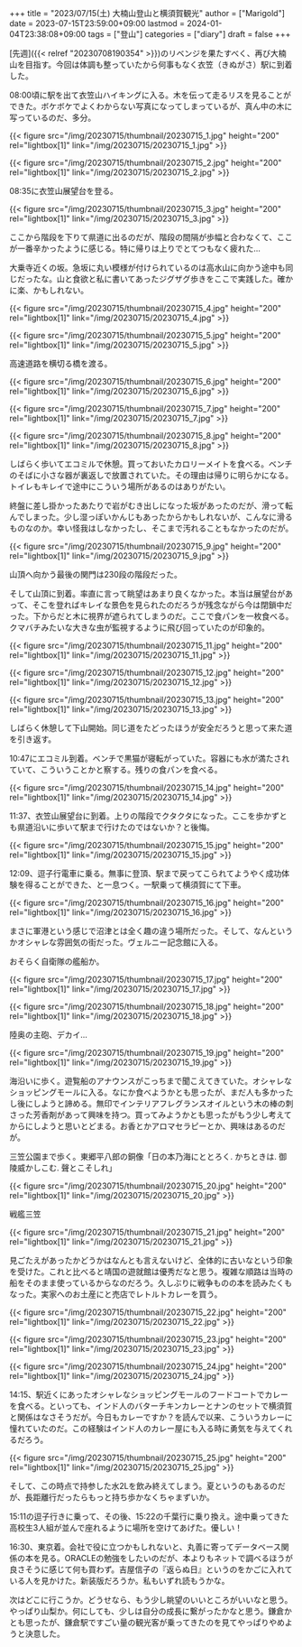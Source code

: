 +++
title = "2023/07/15(土) 大楠山登山と横須賀観光"
author = ["Marigold"]
date = 2023-07-15T23:59:00+09:00
lastmod = 2024-01-04T23:38:08+09:00
tags = ["登山"]
categories = ["diary"]
draft = false
+++

[先週]({{< relref "20230708190354" >}})のリベンジを果たすべく、再び大楠山を目指す。今回は体調も整っていたから何事もなく衣笠（きぬがさ）駅に到着した。

08:00頃に駅を出て衣笠山ハイキングに入る。木を伝って走るリスを見ることができた。ボケボケでよくわからない写真になってしまっているが、真ん中の木に写っているのだ、多分。

{{< figure src="/img/20230715/thumbnail/20230715_1.jpg" height="200" rel="lightbox[1]" link="/img/20230715/20230715_1.jpg" >}}

{{< figure src="/img/20230715/thumbnail/20230715_2.jpg" height="200" rel="lightbox[1]" link="/img/20230715/20230715_2.jpg" >}}

08:35に衣笠山展望台を登る。

{{< figure src="/img/20230715/thumbnail/20230715_3.jpg" height="200" rel="lightbox[1]" link="/img/20230715/20230715_3.jpg" >}}

ここから階段を下りて県道に出るのだが、階段の間隔が歩幅と合わなくて、ここが一番辛かったように感じる。特に帰りは上りでとてつもなく疲れた...

大乗寺近くの坂。急坂に丸い模様が付けられているのは高水山に向かう途中も同じだったな。山と食欲と私に書いてあったジグザグ歩きをここで実践した。確かに楽、かもしれない。

{{< figure src="/img/20230715/thumbnail/20230715_4.jpg" height="200" rel="lightbox[1]" link="/img/20230715/20230715_4.jpg" >}}

{{< figure src="/img/20230715/thumbnail/20230715_5.jpg" height="200" rel="lightbox[1]" link="/img/20230715/20230715_5.jpg" >}}

高速道路を横切る橋を渡る。

{{< figure src="/img/20230715/thumbnail/20230715_6.jpg" height="200" rel="lightbox[1]" link="/img/20230715/20230715_6.jpg" >}}

{{< figure src="/img/20230715/thumbnail/20230715_7.jpg" height="200" rel="lightbox[1]" link="/img/20230715/20230715_7.jpg" >}}

{{< figure src="/img/20230715/thumbnail/20230715_8.jpg" height="200" rel="lightbox[1]" link="/img/20230715/20230715_8.jpg" >}}

しばらく歩いてエコミルで休憩。買っておいたカロリーメイトを食べる。ベンチのそばに小さな器が裏返しで放置されていた。その理由は帰りに明らかになる。トイレもキレイで途中にこういう場所があるのはありがたい。

終盤に差し掛かったあたりで岩がむき出しになった坂があったのだが、滑って転んでしまった。少し湿っぽいかんじもあったからかもしれないが、こんなに滑るものなのか。幸い怪我はしなかったし、そこまで汚れることもなかったのだが。

{{< figure src="/img/20230715/thumbnail/20230715_9.jpg" height="200" rel="lightbox[1]" link="/img/20230715/20230715_9.jpg" >}}

山頂へ向かう最後の関門は230段の階段だった。

そして山頂に到着。率直に言って眺望はあまり良くなかった。本当は展望台があって、そこを登ればキレイな景色を見られたのだろうが残念ながら今は閉鎖中だった。下からだと木に視界が遮られてしまうのだ。ここで食パンを一枚食べる。クマバチみたいな大きな虫が監視するように飛び回っていたのが印象的。

{{< figure src="/img/20230715/thumbnail/20230715_11.jpg" height="200" rel="lightbox[1]" link="/img/20230715/20230715_11.jpg" >}}

{{< figure src="/img/20230715/thumbnail/20230715_12.jpg" height="200" rel="lightbox[1]" link="/img/20230715/20230715_12.jpg" >}}

{{< figure src="/img/20230715/thumbnail/20230715_13.jpg" height="200" rel="lightbox[1]" link="/img/20230715/20230715_13.jpg" >}}

しばらく休憩して下山開始。同じ道をたどったほうが安全だろうと思って来た道を引き返す。

10:47にエコミル到着。ベンチで黒猫が寝転がっていた。容器にも水が満たされていて、こういうことかと察する。残りの食パンを食べる。

{{< figure src="/img/20230715/thumbnail/20230715_14.jpg" height="200" rel="lightbox[1]" link="/img/20230715/20230715_14.jpg" >}}

11:37、衣笠山展望台に到着。上りの階段でクタクタになった。ここを歩かずとも県道沿いに歩いて駅まで行けたのではないか？と後悔。

{{< figure src="/img/20230715/thumbnail/20230715_15.jpg" height="200" rel="lightbox[1]" link="/img/20230715/20230715_15.jpg" >}}

12:09、逗子行電車に乗る。無事に登頂、駅まで戻ってこられてようやく成功体験を得ることができた、と一息つく。一駅乗って横須賀にて下車。

{{< figure src="/img/20230715/thumbnail/20230715_16.jpg" height="200" rel="lightbox[1]" link="/img/20230715/20230715_16.jpg" >}}

まさに軍港という感じで沼津とは全く趣の違う場所だった。そして、なんというかオシャレな雰囲気の街だった。ヴェルニー記念館に入る。

おそらく自衛隊の艦船か。

{{< figure src="/img/20230715/thumbnail/20230715_17.jpg" height="200" rel="lightbox[1]" link="/img/20230715/20230715_17.jpg" >}}

{{< figure src="/img/20230715/thumbnail/20230715_18.jpg" height="200" rel="lightbox[1]" link="/img/20230715/20230715_18.jpg" >}}

陸奥の主砲、デカイ...

{{< figure src="/img/20230715/thumbnail/20230715_19.jpg" height="200" rel="lightbox[1]" link="/img/20230715/20230715_19.jpg" >}}

海沿いに歩く。遊覧船のアナウンスがこっちまで聞こえてきていた。オシャレなショッピングモールに入る。なにか食べようかとも思ったが、まだ人も多かったし後にしようと諦める。無印でインテリアフレグランスオイルという木の棒の刺さった芳香剤があって興味を持つ。買ってみようかとも思ったがもう少し考えてからにしようと思いとどまる。お香とかアロマセラピーとか、興味はあるのだが。

三笠公園まで歩く。東郷平八郎の銅像「日の本乃海にととろく. かちときは. 御陵威かしこむ. 聲とこそしれ」

{{< figure src="/img/20230715/thumbnail/20230715_20.jpg" height="200" rel="lightbox[1]" link="/img/20230715/20230715_20.jpg" >}}

戦艦三笠

{{< figure src="/img/20230715/thumbnail/20230715_21.jpg" height="200" rel="lightbox[1]" link="/img/20230715/20230715_21.jpg" >}}

見ごたえがあったかどうかはなんとも言えないけど、全体的に古いなという印象を受けた。これと比べると靖国の遊就館は優秀だなと思う。複雑な順路は当時の船をそのまま使っているからなのだろう。久しぶりに戦争ものの本を読みたくもなった。実家へのお土産にと売店でレトルトカレーを買う。

{{< figure src="/img/20230715/thumbnail/20230715_22.jpg" height="200" rel="lightbox[1]" link="/img/20230715/20230715_22.jpg" >}}

{{< figure src="/img/20230715/thumbnail/20230715_23.jpg" height="200" rel="lightbox[1]" link="/img/20230715/20230715_23.jpg" >}}

{{< figure src="/img/20230715/thumbnail/20230715_24.jpg" height="200" rel="lightbox[1]" link="/img/20230715/20230715_24.jpg" >}}

14:15、駅近くにあったオシャレなショッピングモールのフードコートでカレーを食べる。といっても、インド人のバターチキンカレーとナンのセットで横須賀と関係はなさそうだが。今日もカレーですか？を読んで以来、こういうカレーに憧れていたのだ。この経験はインド人のカレー屋にも入る時に勇気を与えてくれるだろう。

{{< figure src="/img/20230715/thumbnail/20230715_25.jpg" height="200" rel="lightbox[1]" link="/img/20230715/20230715_25.jpg" >}}

そして、この時点で持参した水2Lを飲み終えてしまう。夏というのもあるのだが、長距離行だったらもっと持ち歩かなくちゃまずいか。

15:11の逗子行きに乗って、その後、15:22の千葉行に乗り換え。途中乗ってきた高校生3人組が並んで座れるように場所を空けてあげた。優しい！

16:30、東京着。会社で役に立つかもしれないと、丸善に寄ってデータベース関係の本を見る。ORACLEの勉強をしたいのだが、本よりもネットで調べるほうが良さそうに感じて何も買わず。吉屋信子の『返らぬ日』というのをかごに入れている人を見かけた。新装版だろうか。私もいずれ読もうかな。

次はどこに行こうか。どうせなら、もう少し眺望のいいところがいいなと思う。やっぱり山梨か。何にしても、少しは自分の成長に繋がったかなと思う。鎌倉かとも思ったが、鎌倉駅ですごい量の観光客が乗ってきたのを見てやっぱりやめようと決意した。
